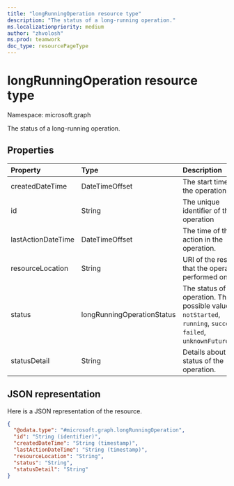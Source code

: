 ```yaml
---
title: "longRunningOperation resource type"
description: "The status of a long-running operation."
ms.localizationpriority: medium
author: "zhvolosh"
ms.prod: teamwork
doc_type: resourcePageType
---
```


# longRunningOperation resource type

Namespace: microsoft.graph

The status of a long-running operation.

## Properties
|Property|Type|Description|
|:---|:---|:---|
|createdDateTime|DateTimeOffset|The start time of the operation.|
|id|String|The unique identifier of the operation |
|lastActionDateTime|DateTimeOffset|The time of the last action in the operation.|
|resourceLocation|String| URI of the resource that the operation is performed on. |
|status|longRunningOperationStatus|The status of the operation. The possible values are: `notStarted`, `running`, `succeeded`, `failed`, `unknownFutureValue`.|
|statusDetail|String|Details about the status of the operation.|


## JSON representation

Here is a JSON representation of the resource.

<!-- {
  "blockType": "resource",
  "keyProperty": "id",
  "@odata.type": "microsoft.graph.longRunningOperation",
  "baseType": "microsoft.graph.entity",
  "openType": false
}
-->
``` json
{
  "@odata.type": "#microsoft.graph.longRunningOperation",
  "id": "String (identifier)",
  "createdDateTime": "String (timestamp)",
  "lastActionDateTime": "String (timestamp)",
  "resourceLocation": "String",
  "status": "String",
  "statusDetail": "String"
}
```

<!-- uuid: 13fa92b1-3b41-498b-aab1-f943464a124f
2018-03-30 10:29:30 UTC -->
<!-- {
  "type": "#page.annotation",
  "description": "operation resource",
  "keywords": "",
  "section": "documentation",
  "tocPath": ""
}-->

